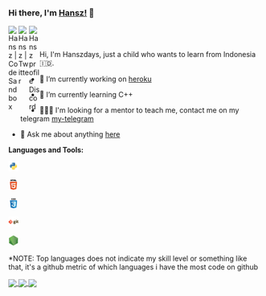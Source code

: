 ### Hi there, I'm [Hansz!](https://github.com/hanszdays) 👋

<a href="https://codesandbox.io/u/HANSZDAYS">

  <img align="left" alt="Hansz | CodeSandbox" width="20px" src="https://raw.githubusercontent.com/HANSZDAYS/HANSZDAYS/master/assets/codesandbox.svg" />

</a>

<a href="Https://twitter.com/Hansz46462349">

  <img align="left" alt="Hansz | Twitter" width="21px" src="https://raw.githubusercontent.com/hanszdays/hanszdays/master/assets/twitter.svg" />

</a>

<a href="https://discord.gg/『卄卂几丂ᗪ卂ㄚ丂』#2547">

  <img align="left" alt="Hansz profile Discord" width="21px" src="https://raw.githubusercontent.com/hanszdays/hanszdays/master/assets/discord-round.svg" />

</a>

<br />

<br />

Hi, I'm Hanszdays, just a child who wants to learn from Indonesia🇮🇩.

- 🔭 I’m currently working on [heroku](https://heroku.com)

- 🌱 I’m currently learning C++

- 👨🏻‍💻 I'm looking for a mentor to teach me, contact me on my telegram  [my-telegram](https://telegram.me/SI_NOLEP)

- 💬 Ask me about anything [here](https://github.com/hanszdays/hanszdays/issues)

**Languages and Tools:**  

<code><img height="20" src="https://raw.githubusercontent.com/github/explore/80688e429a7d4ef2fca1e82350fe8e3517d3494d/topics/python/python.png"></code>

<code><img height="20" src="https://raw.githubusercontent.com/github/explore/80688e429a7d4ef2fca1e82350fe8e3517d3494d/topics/html/html.png"></code>

<code><img height="20" src="https://raw.githubusercontent.com/github/explore/80688e429a7d4ef2fca1e82350fe8e3517d3494d/topics/css/css.png"></code>

<code><img height="20" src="https://raw.githubusercontent.com/github/explore/5c058a388828bb5fde0bcafd4bc867b5bb3f26f3/topics/git/git.png"></code>

<code><img height="20" src="https://raw.githubusercontent.com/github/explore/80688e429a7d4ef2fca1e82350fe8e3517d3494d/topics/nodejs/nodejs.png"></code>    

<!--- 

  if you have forked this to use on your profile, 

  Change the `github-readme-stats.anuraghazra1.vercel.app` to `github-readme-stats.vercel.app` 

--->

<!-- Change the `github-readme-stats.anuraghazra1.vercel.app` to `github-readme-stats.vercel.app`  -->

*NOTE: Top languages does not indicate my skill level or something like that, it's a github metric of which languages i have the most code on github

</a>

<a href="https://github.com/anuraghazra/github-readme-stats">

  <!-- Change the `github-readme-stats.anuraghazra1.vercel.app` to `github-readme-stats.vercel.app`  -->

  <img align="center" src="https://github-readme-stats.vercel.app/api/top-langs/?username=hanszdays&layout=compact&theme=material-palenight" />

</a>

<a href="https://github.com/anuraghazra/github-readme-stats">

  <!-- Change the `github-readme-stats.anuraghazra1.vercel.app` to `github-readme-stats.vercel.app`  -->

  <img align="center" src="https://github-readme-stats.vercel.app/api/pin/?username=hanszdays&repo=FoundingTitanRobot&theme=material-palenight" />

</a>    

<a href="https://github.com/anuraghazra/anuraghazra.github.io">

  <!-- Change the `github-readme-stats.anuraghazra1.vercel.app` to `github-readme-stats.vercel.app`  -->

  <img align="center" src="https://github-readme-stats.vercel.app/api/pin/?username=hanszdays&repo=SayuOgiwara_xRobot&theme=material-palenight" />

</a>















